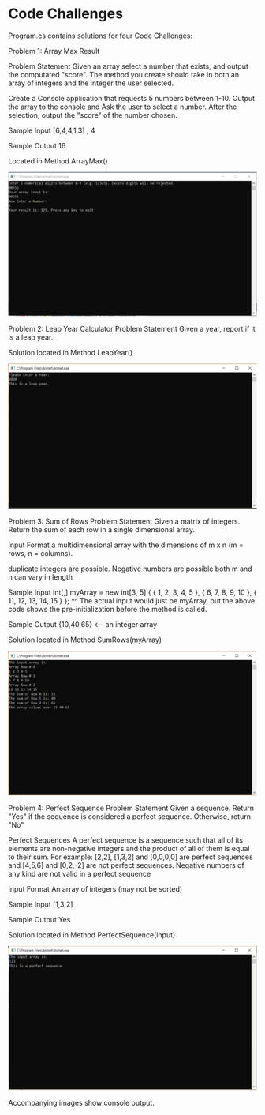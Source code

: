 # Code Challenges

Program.cs contains solutions for four Code Challenges:

Problem 1: Array Max Result

Problem Statement
Given an array select a number that exists, and output the computated "score". The method you create should take in both an array of integers and the integer the user selected.

Create a Console application that requests 5 numbers between 1-10. Output the array to the console and Ask the user to select a number. After the selection, output the "score" of the number chosen.

Sample Input
[6,4,4,1,3] , 4

Sample Output
16

Located in Method ArrayMax()

![Console](ArrayMax.PNG)

Problem 2: Leap Year Calculator
Problem Statement
Given a year, report if it is a leap year.

Solution located in Method LeapYear()

![Console](LeapYear.PNG)

Problem 3: Sum of Rows
Problem Statement
Given a matrix of integers. Return the sum of each row in a single dimensional array.

Input Format
a multidimensional array with the dimensions of m x n (m = rows, n = columns).

duplicate integers are possible.
Negative numbers are possible
both m and n can vary in length

Sample Input
int[,] myArray = new int[3, 5] { { 1, 2, 3, 4, 5 }, { 6, 7, 8, 9, 10 }, { 11, 12, 13, 14, 15 } };
^^ The actual input would just be myArray, but the above code shows the pre-initialization before the method is called.

Sample Output
{10,40,65} <-- an integer array

Solution located in Method SumRows(myArray)

![Console](SumRows.PNG)

Problem 4: Perfect Sequence
Problem Statement
Given a sequence. Return "Yes" if the sequence is considered a perfect sequence. Otherwise, return "No"

Perfect Sequences
A perfect sequence is a sequence such that all of its elements are non-negative integers and the product of all of them is equal to their sum. For example: [2,2], [1,3,2] and [0,0,0,0] are perfect sequences and [4,5,6] and [0,2,-2] are not perfect sequences. Negative numbers of any kind are not valid in a perfect sequence

Input Format
An array of integers (may not be sorted)

Sample Input
[1,3,2]

Sample Output
Yes

Solution located in Method PerfectSequence(input)

![Console](Perfect%20Sequence.PNG)

Accompanying images show console output.
